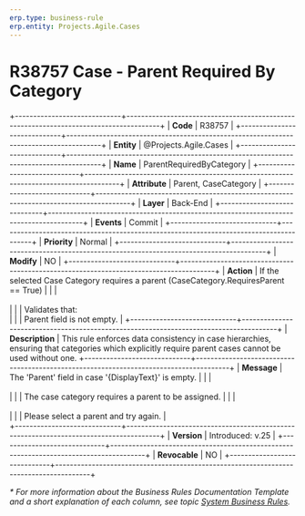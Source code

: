 ```yaml
---
erp.type: business-rule
erp.entity: Projects.Agile.Cases
---
```


# R38757 Case - Parent Required By Category
+-----------------------------+---------------------------------------------------------------------------------------+
| **Code**                    | R38757                                                                                |
+-----------------------------+---------------------------------------------------------------------------------------+
| **Entity**                  | @Projects.Agile.Cases                                                                 |
+-----------------------------+---------------------------------------------------------------------------------------+
| **Name**                    | ParentRequiredByCategory                                                              |
+-----------------------------+---------------------------------------------------------------------------------------+
| **Attribute**               | Parent, CaseCategory                                                                  |
+-----------------------------+---------------------------------------------------------------------------------------+
| **Layer**                   | Back-End                                                                              |
+-----------------------------+---------------------------------------------------------------------------------------+
| **Events**                  | Commit                                                                                |
+-----------------------------+---------------------------------------------------------------------------------------+
| **Priority**                | Normal                                                                                |
+-----------------------------+---------------------------------------------------------------------------------------+
| **Modify**                  | NO                                                                                    |
+-----------------------------+---------------------------------------------------------------------------------------+
| **Action**                  | If the selected Case Category requires a parent (CaseCategory.RequiresParent == True) |
|                             | <br></br>                                                                             |
|                             | Validates that:<br>                                                                   |
|                             | Parent field is not empty.                                                            |
+-----------------------------+---------------------------------------------------------------------------------------+
| **Description**             | This rule enforces data consistency in case hierarchies, ensuring that categories which explicitly require parent cases cannot be used without one.
+-----------------------------+---------------------------------------------------------------------------------------+
| **Message**                 | The 'Parent' field in case '{DisplayText}' is empty.                                  |
|                             | <br></br>                                                                             |
|                             | The case category requires a parent to be assigned.                                   |
|                             | <br></br>                                                                             |
|                             | Please select a parent and try again.                                                 |                             
+-----------------------------+---------------------------------------------------------------------------------------+
| **Version**                 | Introduced: v.25                                                                      |
+-----------------------------+---------------------------------------------------------------------------------------+
| **Revocable**               | NO                                                                                    |
+-----------------------------+---------------------------------------------------------------------------------------+

*\* For more information about the Business Rules Documentation Template and a short explanation of each column, see
topic [System Business Rules](../templates/template-description-system-business-rules.md).*
